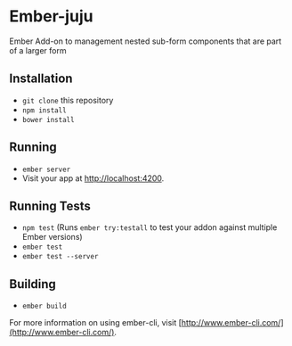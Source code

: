 # Ember-juju
Ember Add-on to management nested sub-form components that are part of a larger form

## Installation
- `git clone` this repository
- `npm install`
- `bower install`

## Running
- `ember server`
- Visit your app at [http://localhost:4200](http://localhost:4200).

## Running Tests
- `npm test` (Runs `ember try:testall` to test your addon against multiple Ember versions)
- `ember test`
- `ember test --server`

## Building
- `ember build`

For more information on using ember-cli, visit [http://www.ember-cli.com/](http://www.ember-cli.com/).
